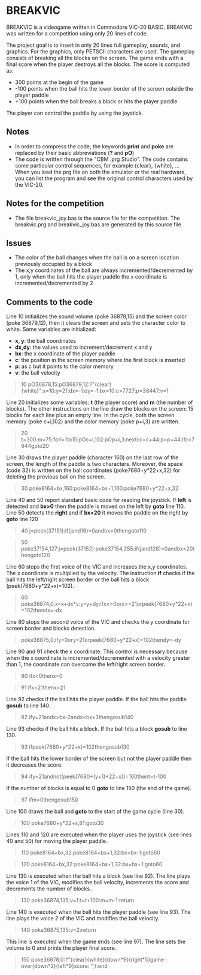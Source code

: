 BREAKVIC
===========
BREAKVIC is a videogame written in Commodore VIC-20 BASIC. BREAKVIC was written for a competition using only 20 lines of code.

The project goal is to insert in only 20 lines full gameplay, sounds, and graphics.
For the graphics, only PETSCII characters are used. The gameplay consists of breaking all the blocks on the screen. The game ends with a final score when the player destroys all the blocks.
The score is computed as:
* 300 points at the begin of the game
* -100 points when the ball hits the lower border of the screen outside the player paddle
* +100 points when the ball breaks a block or hits the player paddle

The player can control the paddle by using the joystick.

Notes
--------
* In order to compress the code, the keywords **print** and **poke** are replaced by their basic abbreviations (**?** and **pO**)
* The code is written through the "CBM .prg Studio". The code contains some particular control sequences, for example {clear}, {white}, ...
When you load the prg file on both the emulator or the real hardware, you can list the program and see the original control characters used by the VIC-20.

Notes for the competition
----------------------------
* The file breakvic_joy.bas is the source file for the competition. The breakvic.prg and breakvic_joy.bas are generated by this source file.

Issues
---------
* The color of the ball changes when the ball is on a screen location previously occupied by a block
* The x,y coordinates of the ball are always incremented/decremented by 1, only when the ball hits the player paddle the x coordinate is incremented/decremented by 2

Comments to the code
-----------------------
Line 10 initializes the sound volume (poke 36878,15) and the screen color (poke 36879,12), then it clears the screen and sets the character color to white. Some variables are initialized:
* **x, y**: the ball coordinates
* **dx,dy**: the values used to increment/decrement x and y
* **bx**: the x coordinate of the player paddle
* **c**: the position in the screen memory where the first block is inserted
* **p**: as c but it points to the color memory
* **v**: the ball velocity

> 10 pO36878,15:pO36879,12:?"{clear}{white}":x=10:y=21:dx=-1:dy=-1:bx=10:c=7727:p=38447:v=1

Line 20 initializes some variables: **t** (the player score) and **m** (the number of blocks). The other instructions on the line draw the blocks on the screen: 15 blocks for each line plus an empty line. In the cycle, both the screen memory (poke c+i,102) and the color memory (poke p+i,3) are written.

> 20 t=300:m=75:fori=1to15:pOc+i,102:pOp+i,3:nexti:c=c+44:p=p+44:ifc<7944goto20

Line 30 draws the player paddle (character 160) on the last row of the screen, the length of the paddle is two characters. Moreover, the space (code 32) is written on the ball coordinates (poke7680+y\*22+x,32) for deleting the previous ball on the screen.

> 30 poke8164+bx,160:poke8164+bx+1,160:poke7680+y\*22+x,32

Line 40 and 50 report standard basic code for reading the joystick. If **left** is detected and **bx>0** then the paddle is moved on the left by **goto** line 110. Line 50 detects the **right** and if **bx<20** it moves the paddle on the right by **goto** line 120

> 40 j=peek(37151):if(jand16)=0andbx>0thengoto110

> 50 poke37154,127:j=peek(37152):poke37154,255:if(jand128)=0andbx<20thengoto120

Line 60 stops the first voice of the VIC and increases the x,y coordinates. The x coordinate is multiplied by the velocity. The instruction **if** checks if the ball hits the left/right screen border or the ball hits a block (peek(7680+y\*22+x)=102).

> 60 poke36874,0:x=x+dx\*v:y=y+dy:ifx<=0orx>=21orpeek(7680+y\*22+x)=102thendx=-dx

Line 80 stops the second voice of the VIC and checks the y coordinate for screen border and blocks detection.

> poke36875,0:ify=0ory=21orpeek(7680+y\*22+x)=102thendy=-dy

Line 90 and 91 check the x coordinate. This control is necessary because when the x coordinate is incremented/decremented with a velocity greater than 1, the coordinate can overcome the left/right screen border.

> 90 ifx<0thenx=0

>91 ifx>21thenx=21

Line 92 checks if the ball hits the player paddle. If the ball hits the paddle **gosub** to line 140.

>92 ify=21andx>bx-2andx<bx+3thengosub140

Line 93 checks if the ball hits a block. If the ball hits a block **gosub** to line 130.

>93 ifpeek(7680+y\*22+x)=102thengosub130

If the ball hits the lower border of the screen but not the player paddle then it decreases the score.

> 94 ify=21andnot(peek(7680+(y+1)\*22+x))=160thent=t-100

If the number of blocks is equal to 0 **goto** to line 150 (the end of the game).

> 97 ifm=0thengosub150

Line 100 draws the ball and **goto** to the start of the game cycle (line 30).

> 100 poke7680+y\*22+x,81:goto30

Lines 110 and 120 are executed when the player uses the joystick (see lines 40 and 50) for moving the player paddle.

> 110 poke8164+bx,32:poke8164+bx+1,32:bx=bx-1:goto60

> 120 poke8164+bx,32:poke8164+bx+1,32:bx=bx+1:goto60

Line 130 is executed when the ball hits a block (see line 92). The line plays the voice 1 of the VIC, modifies the ball velocity, increments the score and decrements the number of blocks.

> 130 poke36874,135:v=1:t=t+100:m=m-1:return

Line 140 is executed when the ball hits the player paddle (see line 93). The line plays the voice 2 of the VIC and modifies the ball velocity.

> 140 poke36875,135:v=2:return

This line is executed when the game ends (see line 97). The line sets the volume to 0 and prints the player final score.

> 150 poke36878,0:?"{clear}{white}{down\*9}{right\*5}game over{down\*2}{left\*9}score: ";t:end
